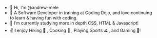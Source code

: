 - 👋 Hi, I’m @andrew-mele
- 👀 A Software Developer in training at Coding Dojo, and love continuing to learn & having fun with coding.
- 🌱 I’m currently studying more in depth CSS, HTML & Javascript!
- ✌️ I enjoy Hiking 🌄 , Cooking 🍗 , Playing Sports ⛳️ , and Gaming 👾!
<!---
andrew-mele/andrew-mele is a ✨ special ✨ repository because its `README.md` (this file) appears on your GitHub profile.
You can click the Preview link to take a look at your changes.
--->

